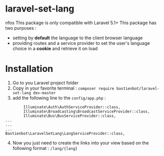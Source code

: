 # laravel-set-lang

nfos
This package is only compatible with Laravel 5.1+
This package has two purposes : 
* setting by **default** the language to the client browser language
* providing routes and a service provider to set the user's language choice in a **cookie** and retrieve it on load

# Installation
1. Go to you Laravel project folder
2. Copy in your favorite terminal :  `composer require bastienbot/laravel-set-lang dev-master`
3. add the following line to the `config/app.php` : 
```'providers' => [
        Illuminate\Auth\AuthServiceProvider::class,
        Illuminate\Broadcasting\BroadcastServiceProvider::class,
        Illuminate\Bus\BusServiceProvider::class,
...
...
...
Bastienbot\LaravelSetLang\LangServiceProvider::class,
```

4. Now you just need to create the links into your view based on the following format : `/lang/{lang}` 

